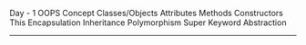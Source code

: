 Day - 1
OOPS Concept
Classes/Objects
Attributes
Methods
Constructors
This
Encapsulation
Inheritance
Polymorphism
Super Keyword
Abstraction

---------------------------------